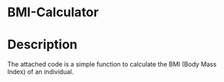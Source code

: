 # BMI-Calculator

# Description
The attached code is a simple function to calculate the BMI (Body Mass Index) of an individual.


